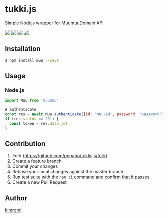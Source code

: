 tukki.js
========

Simple Nodejs wrapper for MuumuuDomain API

<a href="https://www.npmjs.com/package/muu" title="npm"><img src="http://img.shields.io/npm/v/muu.svg?style=flat-square"></a>
<a href="https://travis-ci.org/pepabo/tukki.js" title="travis"><img src="https://img.shields.io/travis/pepabo/tukki.js.svg?style=flat-square"></a>
<a href="https://coveralls.io/github/pepabo/tukki.js" title="coveralls"><img src="https://img.shields.io/coveralls/pepabo/tukki.js.svg?style=flat-square"></a>
<a href="https://github.com/pepabo/tukki.js/blob/master/MIT-LICENSE" title="MIT License"><img src="https://img.shields.io/badge/license-MIT-blue.svg?style=flat-square"></a>

Installation
------------

```sh
$ npm install muu --save
```

Usage
-----

### Node.js

```javascript
import Muu from 'muumuu'

# authenticate
const res = await Muu.authenticate({id: 'muu-id', password: 'password'})
if (res.status == 201) {
  const token = res.data.jwt
}
```

Contribution
------------

1. Fork (https://github.com/pepabo/tukki.js/fork)
1. Create a feature branch
1. Commit your changes
1. Rebase your local changes against the master branch
1. Run test suite with the `npm ci` command and confirm that it passes
1. Create a new Pull Request

Author
------

[kimromi](https://github.com/kimromi)
